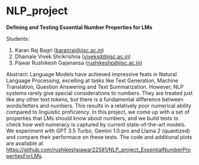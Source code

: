 # NLP_project
**Defining and Testing Essential Number Properties for LMs**

Students:
1. Karan Raj Bagri              (karanraj@iisc.ac.in)
2. Dhamale Vivek Shrikrishna    (viveksd@iisc.ac.in)
3. Pawar Rushikesh Gajanansa    (rushikeshp@iisc.ac.in)

Abstract:
Language Models have achieved impressive feats in Natural Language Processing, excelling at tasks like Text Generation, Machine Translation, Question Answering and Text Summarization. However, NLP systems rarely give special considerations to numbers. They are treated just like any other text tokens, but there is a fundamental difference between words/letters and numbers. This results in a relatively poor  numerical ability compared to linguistic proficiency.
In this project, we come up with a set of properties that LMs should know about numbers, and we build tests to check how well numeracy is captured by current state-of-the-art models. We experiment with GPT 3.5 Turbo, Gemini 1.0 pro and Llama 2 (quantized) and compare their performace on these tests. The code and additional plots are available at https://github.com/rushikeshpawar22581/NLP_project_EssentialNumberPropertiesForLMs.
